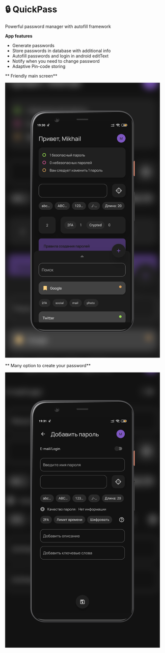 # :lock: QuickPass

Powerful password manager with autofill framework

**App features**

- Generate passwords
- Store passwords in database with additional info
- Autofill passwords and login in android editText
- Notify when you need to change password
- Adaptive Pin-code storing

** Friendly main screen**

![Project logo](main_screen.png)

** Many option to create your password**

![Project logo](add_screen.png)

